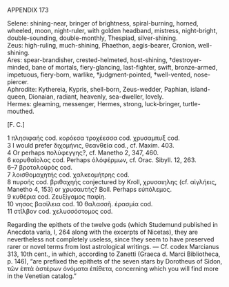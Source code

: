 APPENDIX 173

Selene: shining-near, bringer of brightness, spiral-burning, horned, wheeled, moon, night-ruler, with golden headband, mistress, night-bright, double-sounding, double-monthly, Thespiad, silver-shining.  
Zeus: high-ruling, much-shining, Phaethon, aegis-bearer, Cronion, well-shining.  
Ares: spear-brandisher, crested-helmeted, host-shining, †destroyer-minded, bane of mortals, fiery-glancing, last-fighter, swift, bronze-armed, impetuous, fiery-born, warlike, †judgment-pointed, †well-vented, nose-piercer.  
Aphrodite: Kythereia, Kypris, shell-born, Zeus-wedder, Paphian, island-queen, Dionaian, radiant, heavenly, sea-dweller, lovely.  
Hermes: gleaming, messenger, Hermes, strong, luck-bringer, turtle-mouthed.

[F. C.]

1 πλησιφαής cod. κορόεσα τροχέεσσα cod. χρυσαμπυξ cod.  
3 I would prefer διχομήνις, θεανθεία cod., cf. Maxim. 403.  
4 Or perhaps πολύφεγγης?, cf. Manetho 2, 347, 460.  
6 κορυθαῖολος cod. Perhaps ὀλόφέρμων, cf. Orac. Sibyll. 12, 263.  
6–7 βροτολοὐρὸς cod.  
7 λοισθομαχητής cod. χαλκεομήτρης cod.  
8 πυροής cod. βριθαχηής conjectured by Kroll, χρυσαιηλης (cf. αἰγλήεις, Manetho 4, 153) or χρυσαυτής? Boll. Perhaps εὐπόλεμος.  
9 κυθέρια cod. Ζευξίγαμος παφίη.  
10 νησος βασίλεια cod. 10 θαλασσῆ. ἐρασμία cod.  
11 στῖλβον cod. χελυσσόστομος cod.  

Regarding the epithets of the twelve gods (which Studemund published in Anecdota varia, I, 264 along with the excerpts of Nicetas), they are nevertheless not completely useless, since they seem to have preserved rarer or novel terms from lost astrological writings. — Cf. codex Marcianus 313, 10th cent., in which, according to Zanetti (Graeca d. Marci Bibliotheca, p. 146), “are prefixed the epithets of the seven stars by Dorotheus of Sidon, τῶν ἑπτὰ ἀστέρων ὀνόματα ἐπίθετα, concerning which you will find more in the Venetian catalog.”